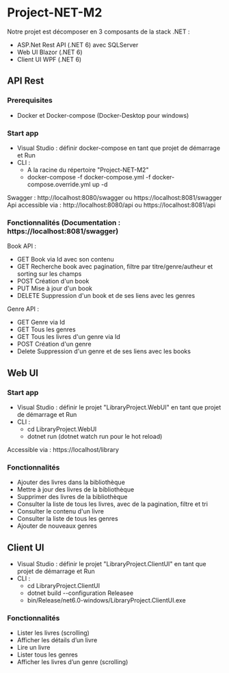 # Project-NET-M2

Notre projet est décomposer en 3 composants de la stack .NET :

- ASP.Net Rest API (.NET 6) avec SQLServer
- Web UI Blazor (.NET 6) 
- Client UI WPF (.NET 6) 

## API Rest

### Prerequisites

- Docker et Docker-compose (Docker-Desktop pour windows)

### Start app

- Visual Studio : définir docker-compose en tant que projet de démarrage et Run 
- CLI :
    - A la racine du répertoire "Project-NET-M2"
    - docker-compose -f docker-compose.yml -f docker-compose.override.yml up -d

Swagger : http://localhost:8080/swagger ou https://localhost:8081/swagger
Api accessible via : http://localhost:8080/api ou https://localhost:8081/api

### Fonctionnalités (Documentation : https://localhost:8081/swagger)

Book API :

- GET Book via Id avec son contenu
- GET Recherche book avec pagination, filtre par titre/genre/autheur et sorting sur les champs
- POST Création d'un book
- PUT Mise à jour d'un book 
- DELETE Suppression d'un book et de ses liens avec les genres

Genre API :

- GET Genre via Id
- GET Tous les genres
- GET Tous les livres d'un genre via Id
- POST Création d'un genre
- Delete Suppression d'un genre et de ses liens avec les books

## Web UI 

### Start app

- Visual Studio : définir le projet "LibraryProject.WebUI" en tant que projet de démarrage et Run 
- CLI :
    - cd LibraryProject.WebUI
    - dotnet run (dotnet watch run pour le hot reload)

Accessible via : https://localhost/library

### Fonctionnalités

- Ajouter des livres dans la bibliothèque
- Mettre à jour des livres de la bibliothèque
- Supprimer des livres de la bibliothèque
- Consulter la liste de tous les livres, avec de la pagination, filtre et tri
- Consulter le contenu d'un livre
- Consulter la liste de tous les genres
- Ajouter de nouveaux genres

## Client UI

- Visual Studio : définir le projet "LibraryProject.ClientUI" en tant que projet de démarrage et Run 
- CLI :
    - cd LibraryProject.ClientUI
    - dotnet build --configuration Releasee
    - bin/Release/net6.0-windows/LibraryProject.ClientUI.exe

### Fonctionnalités

- Lister les livres (scrolling)
- Afficher les détails d’un livre
- Lire un livre
- Lister tous les genres
- Afficher les livres d’un genre (scrolling)